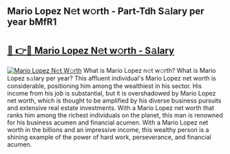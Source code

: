 ## Mario Lopez N𝚎t w𝚘rth - Part-Tdh S𝚊lary per year bMfR1

# <h2><a href="http://gc3por.nevu.top/?p=Mario+Lopez">🔗 👉🔴 Mario Lopez N𝚎t w𝚘rth - S𝚊lary</a></h2>

[![Mario Lopez N𝚎t W𝚘rth](https://i.imgur.com/Oavwk0R.jpeg)](http://gc3por.nevu.top/?p=Mario+Lopez)
What is Mario Lopez n𝚎t w𝚘rth? What is Mario Lopez s𝚊lary per year?
This affluent individual's Mario Lopez net worth is considerable, positioning him among the wealthiest in his sector. His income from his job is substantial, but it is overshadowed by Mario Lopez net worth, which is thought to be amplified by his diverse business pursuits and extensive real estate investments. With a Mario Lopez net worth that ranks him among the richest individuals on the planet, this man is renowned for his business acumen and financial acumen. With a Mario Lopez net worth in the billions and an impressive income, this wealthy person is a shining example of the power of hard work, perseverance, and financial acumen.
